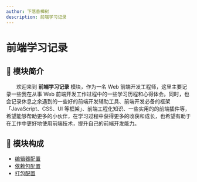 ```yaml
---
author: 下落香樟树
description: 前端学习记录
---
```


# 前端学习记录

## 🚀 模块简介

&emsp;&emsp;欢迎来到 **前端学习记录** 模块，作为一名 Web 前端开发工程师，这里主要记录一些我在从事 Web 前端开发工作过程中的一些学习历程和心得体会。同时，也会记录休息之余遇到的一些好的前端开发辅助工具、前端开发必备的框架「JavaScript、CSS、UI 等框架」、前端工程化知识、一些实用的的前端插件等，希望能够帮助更多的小伙伴，在学习过程中获得更多的收获和成长，也希望有助于在工作中更好地使用前端技术，提升自己的前端开发能力。

## 🚢 模块构成

-   [编辑器配置](./editor/1.mdx)
-   [依赖包配置](./tools/1.mdx)
-   [打包配置](./build/1.mdx)
